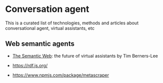# Conversation agent

This is a curated list of technologies, methods and articles about
conversational agent, virtual assistants, etc

## Web semantic agents

- [The Semantic Web](https://scholar.google.com/scholar?oi=gsb20&q=THE%20SEMANTIC%20WEB&lookup=0&hl=en):
  the future of virtual assistants by Tim Berners-Lee

- https://rdf.js.org/
- https://www.npmjs.com/package/metascraper
